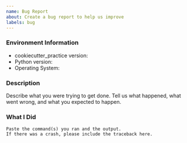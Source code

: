 ```yaml
---
name: Bug Report
about: Create a bug report to help us improve
labels: bug
---
```


<!-- Please search existing issues to avoid creating duplicates. -->

### Environment Information

-   cookiecutter_practice version:
-   Python version:
-   Operating System:

### Description

Describe what you were trying to get done.
Tell us what happened, what went wrong, and what you expected to happen.

### What I Did

```
Paste the command(s) you ran and the output.
If there was a crash, please include the traceback here.
```
